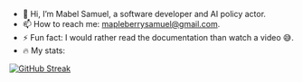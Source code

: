- 👋 Hi, I’m Mabel Samuel, a software developer and AI policy actor.
- 📫 How to reach me: mapleberrysamuel@gmail.com.
- ⚡ Fun fact: I would rather read the documentation than watch a video 😅.
- 🔥 My stats:

[![GitHub Streak](https://github-readme-streak-stats.herokuapp.com?user=MabelSamuel&exclude_days=Sun%2CSat)](https://git.io/streak-stats)

<!---
MabelSamuel/MabelSamuel is a ✨ special ✨ repository because its `README.md` (this file) appears on your GitHub profile.
You can click the Preview link to take a look at your changes.
--->
